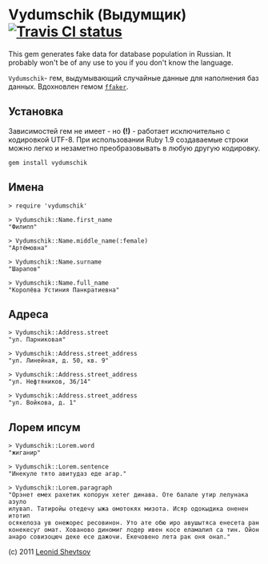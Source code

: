 # Vydumschik (Выдумщик) [![Travis CI status](https://secure.travis-ci.org/leonid-shevtsov/vydumschik.png)](http://travis-ci.org/leonid-shevtsov/vydumschik)

This gem generates fake data for database population in Russian. It probably won't be of any use to you if you don't know the language.

`Vydumschik`- гем, выдумывающий случайные данные для наполнения баз данных. Вдохновлен гемом [`ffaker`](http://rubygems.org/gems/ffaker).

## Установка

Зависимостей гем не имеет - но **(!)** - работает исключительно с кодировкой UTF-8. При использовании Ruby 1.9 создаваемые строки можно легко и незаметно преобразовывать в любую другую кодировку.

    gem install vydumschik

## Имена

    > require 'vydumschik'

    > Vydumschik::Name.first_name
    "Филипп"

    > Vydumschik::Name.middle_name(:female)
    "Артёмовна"

    > Vydumschik::Name.surname
    "Шарапов"

    > Vydumschik::Name.full_name
    "Королёва Устиния Панкратиевна"

## Адреса

    > Vydumschik::Address.street
    "ул. Парниковая"

    > Vydumschik::Address.street_address
    "ул. Линейная, д. 50, кв. 9"

    > Vydumschik::Address.street_address
    "ул. Нефтяников, 36/14"

    > Vydumschik::Address.street_address
    "ул. Войкова, д. 1"

## Лорем ипсум

    > Vydumschik::Lorem.word
    "жиганир"

    > Vydumschik::Lorem.sentence
    "Инекуле тято авитудаз еде агар."

    > Vydumschik::Lorem.paragraph
    "Орэнет емех рахетик копорун хетег динава. Оте балале утир лелунака азуло
    илувап. Татиройы отедечу ыжа омотокях мизота. Исяр одокыдика оненен итотип
    осякелоза ув онежорес ресовинон. Уто ате обю иро авушытяса енесета ран
    конекесуг омат. Хованово диномиг лодер ивен косе еламалип са тин. Ойон
    анаро совизоцюч деке есе дажочи. Екечовено лета рак оня онал."


(c) 2011 [Leonid Shevtsov](http://leonid.shevtsov.me)
